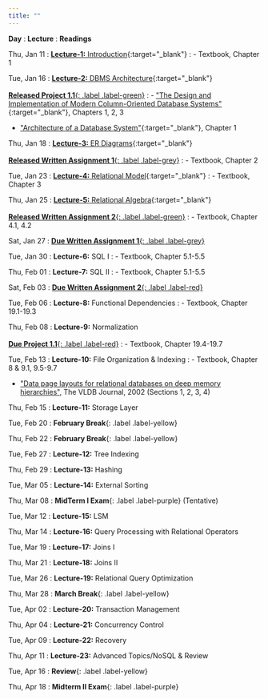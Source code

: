 ```yaml
---
title: ""
---
```


**Day**
: **Lecture**
    : **Readings**

Thu, Jan 11
: [**Lecture-1:** Introduction](https://piazza.com/class_profile/get_resource/lqgumfk5p7c3yl/lrctzbztt4m3yk){:target="_blank"}
    : - Textbook, Chapter 1

Tue, Jan 16
: [**Lecture-2:** DBMS Architecture](https://piazza.com/class_profile/get_resource/lqgumfk5p7c3yl/lrguzgmnmx76df){:target="_blank"} <br><br> [**Released Project 1.1**{: .label .label-green}](/COSI-127B/assignments)
    : - ["The Design and Implementation of Modern Column-Oriented Database Systems"](https://stratos.seas.harvard.edu/files/stratos/files/columnstoresfntdbs.pdf){:target="_blank"}, Chapters 1, 2, 3
- ["Architecture of a Database System"](https://dsf.berkeley.edu/papers/fntdb07-architecture.pdf){:target="_blank"}, Chapter 1

Thu, Jan 18
: [**Lecture-3:** ER Diagrams](https://piazza.com/class_profile/get_resource/lqgumfk5p7c3yl/lrjphqr0th13r8){:target="_blank"} <br><br> [**Released Written Assignment 1**{: .label .label-grey}](/COSI-127B/assignments)
    : - Textbook, Chapter 2

Tue, Jan 23
: [**Lecture-4:** Relational Model](https://piazza.com/class_profile/get_resource/lqgumfk5p7c3yl/lrqwav2x89z654){:target="_blank"}
    : - Textbook, Chapter 3

Thu, Jan 25
: [**Lecture-5:** Relational Algebra](https://piazza.com/class_profile/get_resource/lqgumfk5p7c3yl/lrtrsr1pqp04ig){:target="_blank"} <br><br> [**Released Written Assignment 2**{: .label .label-green}](/COSI-127B/assignments)
    : - Textbook, Chapter 4.1, 4.2

Sat, Jan 27
: [**Due Written Assignment 1**{: .label .label-grey}](/COSI-127B/assignments)

Tue, Jan 30
: **Lecture-6:** SQL I
    : - Textbook, Chapter 5.1-5.5

Thu, Feb 01
: **Lecture-7:** SQL II
    : - Textbook, Chapter 5.1-5.5

Sat, Feb 03
: [**Due Written Assignment 2**{: .label .label-red}](/COSI-127B/assignments)

Tue, Feb 06
: **Lecture-8:** Functional Dependencies
    : - Textbook, Chapter 19.1-19.3

Thu, Feb 08
: **Lecture-9:** Normalization <br><br> [**Due Project 1.1**{: .label .label-red}](/COSI-127B/assignments)
    : - Textbook, Chapter 19.4-19.7

Tue, Feb 13
: **Lecture-10:** File Organization & Indexing
    : - Textbook, Chapter 8 & 9.1, 9.5-9.7
- ["Data page layouts for relational databases on deep memory hierarchies"](https://link.springer.com/article/10.1007%2Fs00778-002-0074-9), The VLDB Journal, 2002 (Sections 1, 2, 3, 4)

Thu, Feb 15
: **Lecture-11:** Storage Layer

Tue, Feb 20
: **February Break**{: .label .label-yellow}

Thu, Feb 22
: **February Break**{: .label .label-yellow}

Tue, Feb 27
: **Lecture-12:** Tree Indexing

Thu, Feb 29
: **Lecture-13:** Hashing

Tue, Mar 05
: **Lecture-14:** External Sorting

Thu, Mar 08
: **MidTerm I Exam**{: .label .label-purple} (Tentative)

Tue, Mar 12
: **Lecture-15:** LSM

Thu, Mar 14
: **Lecture-16:** Query Processing with Relational Operators

Tue, Mar 19
: **Lecture-17:** Joins I

Thu, Mar 21
: **Lecture-18:** Joins II

Tue, Mar 26
: **Lecture-19:** Relational Query Optimization

Thu, Mar 28
: **March Break**{: .label .label-yellow}

Tue, Apr 02
: **Lecture-20:** Transaction Management

Thu, Apr 04
: **Lecture-21:** Concurrency Control

Tue, Apr 09
: **Lecture-22:** Recovery

Thu, Apr 11
: **Lecture-23:** Advanced Topics/NoSQL & Review

Tue, Apr 16
: **Review**{: .label .label-yellow}

Thu, Apr 18
: **Midterm II Exam**{: .label .label-purple}
